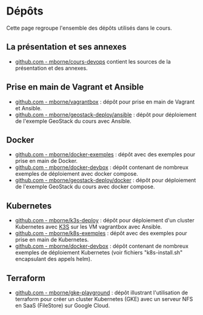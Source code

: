 # Dépôts

Cette page regroupe l'ensemble des dépôts utilisés dans le cours.

## La présentation et ses annexes

* [github.com - mborne/cours-devops](https://github.com/mborne/cours-devops#readme) contient les sources de la présentation et des annexes.

## Prise en main de Vagrant et Ansible

* [github.com - mborne/vagrantbox](https://github.com/mborne/vagrantbox#readme) : dépôt pour prise en main de Vagrant et Ansible.
* [github.com - mborne/geostack-deploy/ansible](https://github.com/mborne/geostack-deploy/tree/master/ansible#readme) : dépôt pour déploiement de l'exemple GeoStack du cours avec Ansible.

## Docker

* [github.com - mborne/docker-exemples](https://github.com/mborne/docker-exemples#readme) : dépôt avec des exemples pour prise en main de Docker.
* [github.com - mborne/docker-devbox](https://github.com/mborne/docker-devbox#readme) : dépôt contenant de nombreux exemples de déploiement avec docker compose.
* [github.com - mborne/geostack-deploy/docker](https://github.com/mborne/geostack-deploy/tree/master/docker#readme) : dépôt pour déploiement de l'exemple GeoStack du cours avec docker compose.

## Kubernetes

* [github.com - mborne/k3s-deploy](https://github.com/mborne/k3s-deploy#readme) : dépôt pour déploiement d'un cluster Kubernetes avec [K3S](https://k3s.io/) sur les VM vagrantbox avec Ansible.
* [github.com - mborne/k8s-exemples](https://github.com/mborne/k8s-exemples#readme) : dépôt avec des exemples pour prise en main de Kubernetes.
* [github.com - mborne/docker-devbox](https://github.com/mborne/docker-devbox#readme) : dépôt contenant de nombreux exemples de déploiement Kubernetes (voir fichiers "k8s-install.sh" encapsulant des appels helm).


## Terraform

* [github.com - mborne/gke-playground](https://github.com/mborne/gke-playground#readme) : dépôt illustrant l'utilisation de terraform pour créer un cluster Kubernetes (GKE) avec un serveur NFS en SaaS (FileStore) sur Google Cloud.


